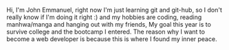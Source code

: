 Hi, I'm John Emmanuel, right now I'm just learning git and git-hub, so I don't really know if I'm doing it right :) and my hobbies are coding, reading manhwa/manga and hanging out with my friends, My goal this year is to survive college and the bootcamp I entered. The reason why I want to become a web developer is because this is where I found my inner peace. 